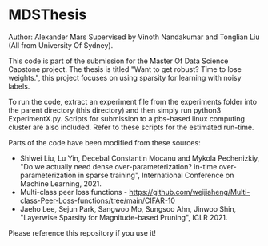 # MDSThesis

Author: Alexander Mars
Supervised by Vinoth Nandakumar and Tonglian Liu (All from University Of Sydney). 

This code is part of the submission for the Master Of Data Science Capstone project. 
The thesis is titled "Want to get robust? Time to lose weights.", this project focuses on using sparsity for learning with noisy labels. 

To run the code, extract an experiment file from the experiments folder into the parent directory (this directory) and then simply run python3 ExperimentX.py. Scripts for submission to a pbs-based linux computing cluster are also included. Refer to these scripts for the estimated run-time. 

Parts of the code have been modified from these sources:
- Shiwei Liu, Lu Yin, Decebal Constantin Mocanu and Mykola Pechenizkiy, "Do we actually need dense over-parameterization? in-time over-parameterization in sparse training", International Conference on Machine Learning, 2021.
- Multi-class peer loss functions - https://github.com/weijiaheng/Multi-class-Peer-Loss-functions/tree/main/CIFAR-10
- Jaeho Lee, Sejun Park, Sangwoo Mo, Sungsoo Ahn, Jinwoo Shin, "Layerwise Sparsity for Magnitude-based Pruning", ICLR 2021.

Please reference this repository if you use it!